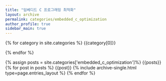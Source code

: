 ```yaml
---
title: "임베디드 C 프로그래밍 최적화"
layout: archive
permalink: categories/embedded_c_optimization
author_profile: true
sidebar_main: true
---
```



{% for category in site.categories %}
<a>{{category[0]}}</a>

{% endfor %}

{% assign posts = site.categories['embedded_c_optimization']%}
<a> {{posts}} </a>
{% for post in posts %} 
  <a> {{post}} </a>
  {% include archive-single.html type=page.entries_layout %} 
{% endfor %}
